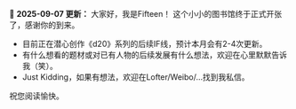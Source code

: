 🎉 **2025-09-07 更新：**
大家好，我是Fifteen！
这个小小的图书馆终于正式开张了，感谢你的到来。

-   目前正在潜心创作《d20》系列的后续IF线，预计本月会有2-4次更新。
-   有什么想看的题材或对已有人物的后续发展有什么想法，欢迎在心里默默告诉我（笑）。
-   Just Kidding，如果有想法，欢迎在Lofter/Weibo/...找到我私信。

祝您阅读愉快。
